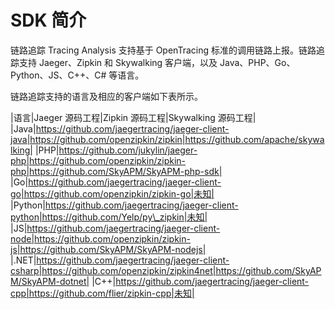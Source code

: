 # SDK 简介

链路追踪 Tracing Analysis 支持基于 OpenTracing 标准的调用链路上报。链路追踪支持 Jaeger、Zipkin 和 Skywalking 客户端，以及 Java、PHP、Go、Python、JS、C++、C\# 等语言。

链路追踪支持的语言及相应的客户端如下表所示。

|语言|Jaeger 源码工程|Zipkin 源码工程|Skywalking 源码工程|
|Java|https://github.com/jaegertracing/jaeger-client-java|https://github.com/openzipkin/zipkin|https://github.com/apache/skywalking|
|PHP|https://github.com/jukylin/jaeger-php|https://github.com/openzipkin/zipkin-php|https://github.com/SkyAPM/SkyAPM-php-sdk|
|Go|https://github.com/jaegertracing/jaeger-client-go|https://github.com/openzipkin/zipkin-go|未知|
|Python|https://github.com/jaegertracing/jaeger-client-python|https://github.com/Yelp/py\_zipkin|未知|
|JS|https://github.com/jaegertracing/jaeger-client-node|https://github.com/openzipkin/zipkin-js|https://github.com/SkyAPM/SkyAPM-nodejs|
|.NET|https://github.com/jaegertracing/jaeger-client-csharp|https://github.com/openzipkin/zipkin4net|https://github.com/SkyAPM/SkyAPM-dotnet|
|C++|https://github.com/jaegertracing/jaeger-client-cpp|https://github.com/flier/zipkin-cpp|未知|

